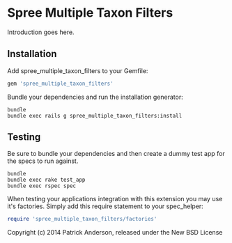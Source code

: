 Spree Multiple Taxon Filters
============================

Introduction goes here.

Installation
------------

Add spree_multiple_taxon_filters to your Gemfile:

```ruby
gem 'spree_multiple_taxon_filters'
```

Bundle your dependencies and run the installation generator:

```shell
bundle
bundle exec rails g spree_multiple_taxon_filters:install
```

Testing
-------

Be sure to bundle your dependencies and then create a dummy test app for the specs to run against.

```shell
bundle
bundle exec rake test_app
bundle exec rspec spec
```

When testing your applications integration with this extension you may use it's factories.
Simply add this require statement to your spec_helper:

```ruby
require 'spree_multiple_taxon_filters/factories'
```

Copyright (c) 2014 Patrick Anderson, released under the New BSD License
